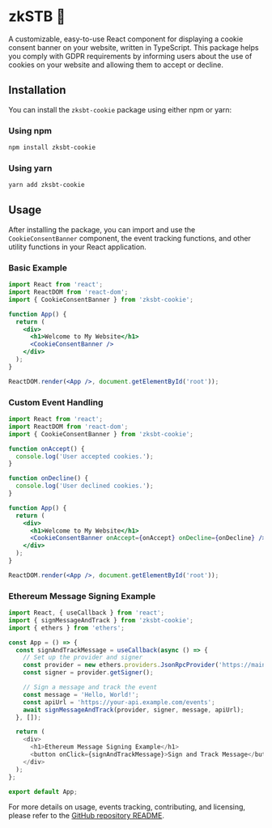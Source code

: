 # zkSTB 🍪

A customizable, easy-to-use React component for displaying a cookie consent banner on your website, written in TypeScript. This package helps you comply with GDPR requirements by informing users about the use of cookies on your website and allowing them to accept or decline.

## Installation

You can install the `zksbt-cookie` package using either npm or yarn:

### Using npm

```bash
npm install zksbt-cookie
```

### Using yarn

```bash
yarn add zksbt-cookie
```

## Usage

After installing the package, you can import and use the `CookieConsentBanner` component, the event tracking functions, and other utility functions in your React application.

### Basic Example

```jsx
import React from 'react';
import ReactDOM from 'react-dom';
import { CookieConsentBanner } from 'zksbt-cookie';

function App() {
  return (
    <div>
      <h1>Welcome to My Website</h1>
      <CookieConsentBanner />
    </div>
  );
}

ReactDOM.render(<App />, document.getElementById('root'));
```

### Custom Event Handling

```jsx
import React from 'react';
import ReactDOM from 'react-dom';
import { CookieConsentBanner } from 'zksbt-cookie';

function onAccept() {
  console.log('User accepted cookies.');
}

function onDecline() {
  console.log('User declined cookies.');
}

function App() {
  return (
    <div>
      <h1>Welcome to My Website</h1>
      <CookieConsentBanner onAccept={onAccept} onDecline={onDecline} />
    </div>
  );
}

ReactDOM.render(<App />, document.getElementById('root'));
```

### Ethereum Message Signing Example

```javascript
import React, { useCallback } from 'react';
import { signMessageAndTrack } from 'zksbt-cookie';
import { ethers } from 'ethers';

const App = () => {
  const signAndTrackMessage = useCallback(async () => {
    // Set up the provider and signer
    const provider = new ethers.providers.JsonRpcProvider('https://mainnet.infura.io/v3/YOUR_API_KEY');
    const signer = provider.getSigner();

    // Sign a message and track the event
    const message = 'Hello, World!';
    const apiUrl = 'https://your-api.example.com/events';
    await signMessageAndTrack(provider, signer, message, apiUrl);
  }, []);

  return (
    <div>
      <h1>Ethereum Message Signing Example</h1>
      <button onClick={signAndTrackMessage}>Sign and Track Message</button>
    </div>
  );
};

export default App;
```

For more details on usage, events tracking, contributing, and licensing, please refer to the [GitHub repository README](https://github.com/masa-finance/zksbt-cookie/blob/main/README.md).